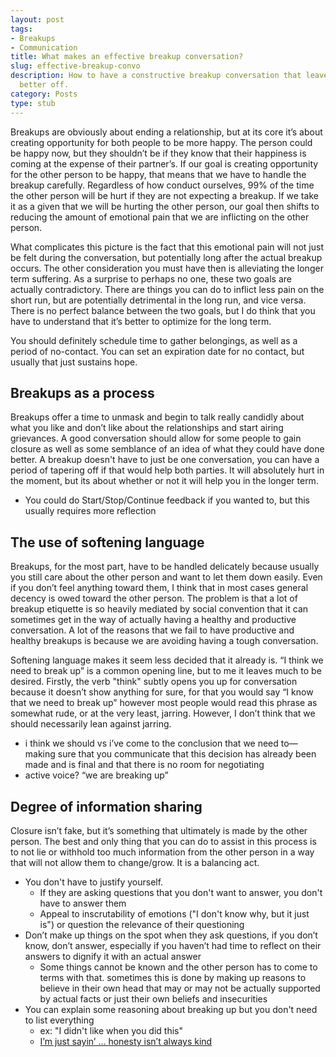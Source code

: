 ```yaml
---
layout: post
tags:
- Breakups
- Communication
title: What makes an effective breakup conversation?
slug: effective-breakup-convo
description: How to have a constructive breakup conversation that leaves both parties
  better off.
category: Posts
type: stub
---
```


Breakups are obviously about ending a relationship, but at its core it’s about creating opportunity for both people to be more happy. The person could be happy now, but they shouldn’t be if they know that their happiness is coming at the expense of their partner’s. If our goal is creating opportunity for the other person to be happy, that means that we have to handle the breakup carefully. Regardless of how conduct ourselves, 99% of the time the other person will be hurt if they are not expecting a breakup. If we take it as a given that we will be hurting the other person, our goal then shifts to reducing the amount of emotional pain that we are inflicting on the other person. 

What complicates this picture is the fact that this emotional pain will not just be felt during the conversation, but potentially long after the actual breakup occurs. The other consideration you must have then is alleviating the longer term suffering. As a surprise to perhaps no one, these two goals are actually contradictory. There are things you can do to inflict less pain on the short run, but are potentially detrimental in the long run, and vice versa. There is no perfect balance between the two goals, but I do think that you have to understand that it’s better to optimize for the long term.

You should definitely schedule time to gather belongings, as well as a period of no-contact. You can set an expiration date for no contact, but usually that just sustains hope.

## Breakups as a process

Breakups offer a time to unmask and begin to talk really candidly about what you like and don’t like about the relationships and start airing grievances. A good conversation should allow for some people to gain closure as well as some semblance of an idea of what they could have done better. A breakup doesn't have to just be one conversation, you can have a period of tapering off if that would help both parties. It will absolutely hurt in the moment, but its about whether or not it will help you in the longer term.
* You could do Start/Stop/Continue feedback if you wanted to, but this usually requires more reflection

## The use of softening language 

Breakups, for the most part, have to be handled delicately because usually you still care about the other person and want to let them down easily. Even if you don’t feel anything toward them, I think that in most cases general decency is owed toward the other person. The problem is that a lot of breakup etiquette is so heavily mediated by social convention that it can sometimes get in the way of actually having a healthy and productive conversation. A lot of the reasons that we fail to have productive and healthy breakups is because we are avoiding having a tough conversation.

Softening language makes it seem less decided that it already is. “I think we need to break up” is a common opening line, but to me it leaves much to be desired. Firstly, the verb "think" subtly opens you up for conversation because it doesn’t show anything for sure, for that you would say “I know that we need to break up” however most people would read this phrase as somewhat rude, or at the very least, jarring. However, I don’t think that we should necessarily lean against jarring.
* i think we should vs i’ve come to the conclusion that we need to—making sure that you communicate that this decision has already been made and is final and that there is no room for negotiating 
* active voice? “we are breaking up”

## Degree of information sharing

Closure isn’t fake, but it’s something that ultimately is made by the other person. The best and only thing that you can do to assist in this process is to not lie or withhold too much information from the other person in a way that will not allow them to change/grow. It is a balancing act.


* You don't have to justify yourself.
    * If they are asking questions that you don't want to answer, you don't have to answer them
    * Appeal to inscrutability of emotions ("I don't know why, but it just is") or question the relevance of their questioning
* Don’t make up things on the spot when they ask questions, if you don’t know, don’t answer, especially if you haven’t had time to reflect on their answers to dignify it with an actual answer
    * Some things cannot be known and the other person has to come to terms with that. sometimes this is done by making up reasons to believe in their own head that may or may not be actually supported by actual facts or just their own beliefs and insecurities 
* You can explain some reasoning about breaking up but you don't need to list everything 
    * ex: "I didn't like when you did this" 
    * [I’m just sayin’ … honesty isn’t always kind](https://ayearoflivingkindly.com/2015/11/11/im-just-sayin-honesty-isnt-always-kind/)
